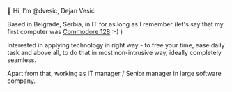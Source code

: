 👋 Hi, I’m @dvesic, Dejan Vesić

Based in Belgrade, Serbia, in IT for as long as I remember (let's say that my first computer was [Commodore 128](https://en.wikipedia.org/wiki/Commodore_128) :-) )

Interested in applying technology in right way - to free your time, ease daily task and above all, to do that in most non-intrusive way, ideally completely seamless.

Apart from that, working as IT manager / Senior manager in large software company.

<!---
dvesic/dvesic is a ✨ special ✨ repository because its `README.md` (this file) appears on your GitHub profile.
You can click the Preview link to take a look at your changes.
--->
